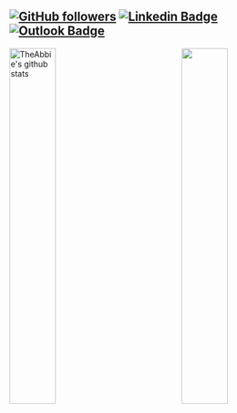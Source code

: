 [![GitHub followers](https://img.shields.io/github/followers/luizeduardocarvalho?label=Follow&style=social)](https://github.com/luizeduardocarvalho/?tab=follow)
[![Linkedin Badge](https://img.shields.io/badge/-luizeduardocarvalho-blue?style=flat-square&logo=Linkedin&logoColor=white&link=https://www.linkedin.com/in/luiz-eduardo-carvalho/)](https://www.linkedin.com/in/luiz-eduardo-carvalho/)
[![Outlook Badge](https://img.shields.io/badge/-luiz.ferreira.carvalho@hotmail.com-c14438?style=flat-square&logo=microsoft-outlook&logoColor=white&link=mailto:15203012@iubat.edu)](mailto:15203012@iubat.edu)
---
<img align="left" width="40%" src="https://github-readme-stats.vercel.app/api?username=luizeduardocarvalho&show_icons=true&include_all_commits=true&theme=dracula" alt="TheAbbie's github stats" />
<img align="right" width="40%" src="https://github-readme-stats.vercel.app/api/top-langs/?username=luizeduardocarvalho&layout=compact&theme=dracula" />
<!--
**luizeduardocarvalho/luizeduardocarvalho** is a ✨ _special_ ✨ repository because its `README.md` (this file) appears on your GitHub profile.

Here are some ideas to get you started:

- 🔭 I’m currently working on ...
- 🌱 I’m currently learning ...
- 👯 I’m looking to collaborate on ...
- 🤔 I’m looking for help with ...
- 💬 Ask me about ...
- 📫 How to reach me: ...
- 😄 Pronouns: ...
- ⚡ Fun fact: ...
-->

<img height="180em" src="https://github-readme-stats.vercel.app/api?username=luizeduardocarvalho&show_icons=true&hide_border=true&&count_private=true&include_all_commits=true" />
